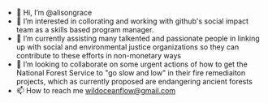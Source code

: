 - 👋 Hi, I’m @alisongrace
- 👀 I’m interested in collorating and working with github's social impact team as a skills based program manager.
- 🌱 I’m currently assisting many talkented and passionate people in linking up with social and environmental justice organizations so they can contribute to these efforts in non-monetary ways
- 💞️ I’m looking to collaborate on some urgent actions of how to get the National Forest Service to "go slow and low" in their fire remediaiton projects, which as currently proposed are endangering ancient forests
- 📫 How to reach me wildoceanflow@gmail.com

<!---
alisongrace/alisongrace is a ✨ special ✨ repository because its `README.md` (this file) appears on your GitHub profile.
You can click the Preview link to take a look at your changes.
--->
